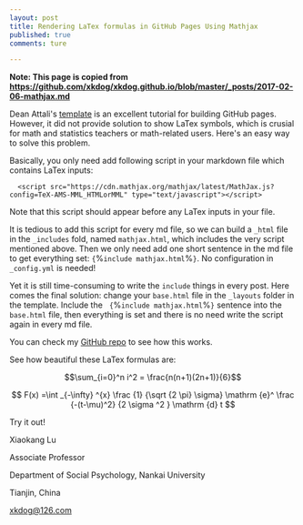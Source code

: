 ```yaml
---
layout: post
title: Rendering LaTex formulas in GitHub Pages Using Mathjax
published: true
comments: ture

---
```


**Note: This page is copied from https://github.com/xkdog/xkdog.github.io/blob/master/_posts/2017-02-06-mathjax.md**

Dean Attali's [template](http://deanattali.com/beautiful-jekyll) is an excellent tutorial for building GitHub pages. 
However, it did not provide solution to show LaTex symbols, which is crusial for math and statistics teachers or math-related users. 
Here's an easy way to solve this problem.

Basically, you only need add following script in your markdown file which contains LaTex inputs:

```
  <script src="https://cdn.mathjax.org/mathjax/latest/MathJax.js?config=TeX-AMS-MML_HTMLorMML" type="text/javascript"></script>
```

Note that this script should appear before any LaTex inputs in your file.

It is tedious to add this script for every md file, so we can build a `_html` file in the `_includes` fold, named `mathjax.html`, 
which includes the very script mentioned above. Then we only need add one short sentence in the md file to get everything set: `{`%` include mathjax.html `%`}`. No configuration in `_config.yml` is needed! 

Yet it is still time-consuming to write the `include` things in every post. Here comes the final solution: change your `base.html` file in the `_layouts` folder in the template. Include the   `{`%` include mathjax.html `%`}` sentence into the `base.html` file, then everything is set and there is no need write the script again in every md file.


You can check my [GitHub repo](https://github.com/xkdog/xkdog.github.io) to see how this works.

See how beautiful these LaTex formulas are:

$$\sum_{i=0}^n i^2 = \frac{n(n+1)(2n+1)}{6}$$


$$ F(x) =\int _{-\infty} ^{x} \frac {1} {\sqrt {2 \pi} \sigma} \mathrm {e}^ \frac {-(t-\mu)^2} {2 \sigma ^2 } \mathrm {d} t $$



Try it out!

Xiaokang Lu

Associate Professor 

Department of Social Psychology, Nankai University

Tianjin, China

xkdog@126.com
